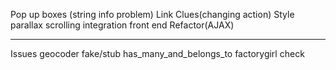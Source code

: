 
Pop up boxes (string info problem)
Link Clues(changing action)
Style
parallax scrolling integration
front end
Refactor(AJAX)

---------------------
Issues
geocoder fake/stub
has_many_and_belongs_to factorygirl check




